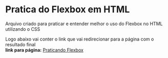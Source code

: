 # Pratica do Flexbox em HTML  
Arquivo criado para praticar e entender melhor o uso do Flexbox no HTML utilizando o CSS  

Logo abaixo vai conter o link que vai redirecionar para a página com o resultado final  
<b>link para página:</b> <a href="https://htmlpreview.github.io/?https://github.com/Mileriss/Pratica_Flexbox/blob/main/pagina.html" target="_blank">Praticando Flexbox</a>
